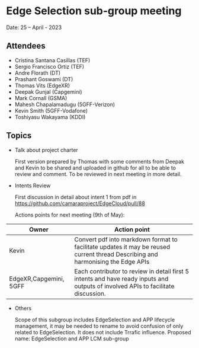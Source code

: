 # Edge Selection sub-group meeting

Date: 25 – April - 2023

## Attendees

* Cristina Santana Casillas	(TEF)
* Sergio Francisco Ortiz	(TEF)
* Andre Florath (DT)
* Prashant Goswami (DT)
* Thomas Vits	(EdgeXR)
* Deepak Gunjal (Capgemini)
* Mark Cornall (GSMA)
* Mahesh Chapalamadugu (5GFF-Verizon)
* Kevin Smith  (5GFF-Vodafone) 
* Toshiyasu Wakayama (KDDI)


## Topics


* Talk about project charter

    First version prepared by Thomas with some comments from Deepak and Kevin to be shared and uploaded in github for all to be able to review and comment. To be reviewed in next meeting in more detail.

* Intents Review

    First discussion in detail about intent 1 from pdf in https://github.com/camaraproject/EdgeCloud/pull/88 
	
    Actions points for next meeting (9th of May):
	
| Owner | Action point |
| ---- | ---- | 
| Kevin | Convert pdf into markdown format to facilitate updates it may be reused current thread Describing and harmonising the Edge APIs |
|EdgeXR,Capgemini, 5GFF| Each contributor to review in detail first 5 intents and have ready inputs and outputs of involved APIs to facilitate discussion. |
				
* Others

	Scope of this subgroup includes EdgeSelection and APP lifecycle management, it may be needed to rename to avoid confusion of only related to EdgeSelection. It does not include Trrafic influence.
	Proposed name: EdgeSelection and APP LCM sub-group
